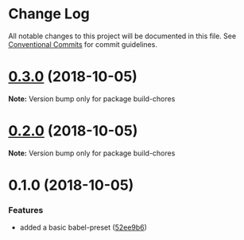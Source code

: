 # Change Log

All notable changes to this project will be documented in this file.
See [Conventional Commits](https://conventionalcommits.org) for commit guidelines.

# [0.3.0](https://github.com/critocrito/build-chores/compare/v0.2.0...v0.3.0) (2018-10-05)

**Note:** Version bump only for package build-chores





# [0.2.0](https://github.com/critocrito/build-chores/compare/v0.1.0...v0.2.0) (2018-10-05)

**Note:** Version bump only for package build-chores





# 0.1.0 (2018-10-05)


### Features

* added a basic babel-preset ([52ee9b6](https://github.com/critocrito/build-chores/commit/52ee9b6))
